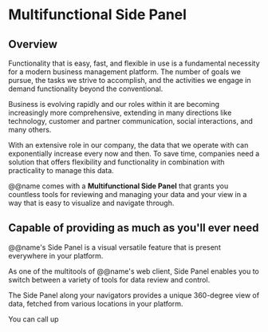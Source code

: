 # Multifunctional Side Panel

## Overview

Functionality that is easy, fast, and flexible in use is a fundamental necessity for a modern business management platform. 
The number of goals we pursue, the tasks we strive to accomplish, and the activities we engage in demand functionality beyond the conventional.  

Business is evolving rapidly and our roles within it are becoming increasingly more comprehensive, extending in many directions like technology, customer and partner communication, social interactions, and many others.  

With an extensive role in our company, the data that we operate with can exponentially increase every now and then. 
To save time, companies need a solution that offers flexibility and functionality in combination with practicality to manage this data.  

@@name comes with a **Multifunctional Side Panel** that grants you countless tools for reviewing and managing your data and your view in a way that is easy to visualize and navigate through.  

## Capable of providing as much as you'll ever need

@@name's Side Panel is a visual versatile feature that is present everywhere in your platform.  

As one of the multitools of @@name's web client, Side Panel enables you to switch between a variety of tools for data review and control.  

The Side Panel along your navigators provides a unique 360-degree view of data, fetched from various locations in your platform.  

You can call up
